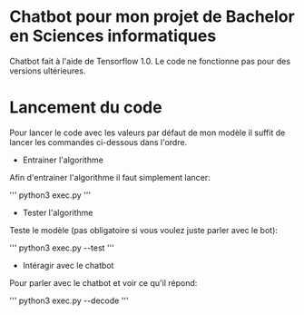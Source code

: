 # Chatbot pour mon projet de Bachelor en Sciences informatiques

Chatbot fait à l'aide de Tensorflow 1.0. Le code ne fonctionne pas pour des versions ultérieures.

# Lancement du code

Pour lancer le code avec les valeurs par défaut de mon modèle il suffit de lancer les commandes ci-dessous dans l'ordre.

* Entrainer l'algorithme

Afin d'entrainer l'algorithme il faut simplement lancer:

'''
python3 exec.py
'''

* Tester l'algorithme

Teste le modèle (pas obligatoire si vous voulez juste parler avec le bot):

'''
python3 exec.py --test
'''

* Intéragir avec le chatbot

Pour parler avec le chatbot et voir ce qu'il répond:

'''
python3 exec.py --decode
'''



